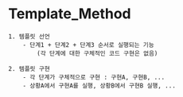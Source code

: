 # Template_Method
	1. 템플릿 선언
		- 단계1 + 단계2 + 단계3 순서로 실행되는 기능
			(각 단계에 대한 구체적인 코드 구현은 없음)

	2. 템플릿 구현
		- 각 단계가 구체적으로 구현 : 구현A, 구현B, ...
		- 상황A에서 구현A를 실행, 상황B에서 구현B 실행, ...